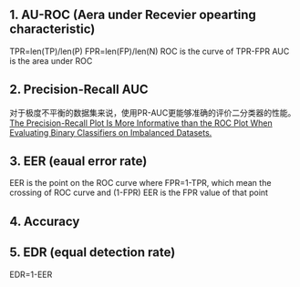 ## 1. AU-ROC (Aera under Recevier opearting characteristic)
TPR=len(TP)/len(P)
FPR=len(FP)/len(N)
ROC is the curve of TPR-FPR
AUC is the area under ROC

## 2. Precision-Recall AUC
对于极度不平衡的数据集来说，使用PR-AUC更能够准确的评价二分类器的性能。
[The Precision-Recall Plot Is More Informative than the ROC Plot When Evaluating Binary Classifiers on Imbalanced Datasets.](https://journals.plos.org/plosone/article?id=10.1371/journal.pone.0118432)
## 3. EER (eaual error rate)
EER is the point on the ROC curve where FPR=1-TPR, which mean the crossing of ROC curve and (1-FPR)
EER is the FPR value of that point

## 4. Accuracy
## 5. EDR (equal detection rate)
EDR=1-EER
